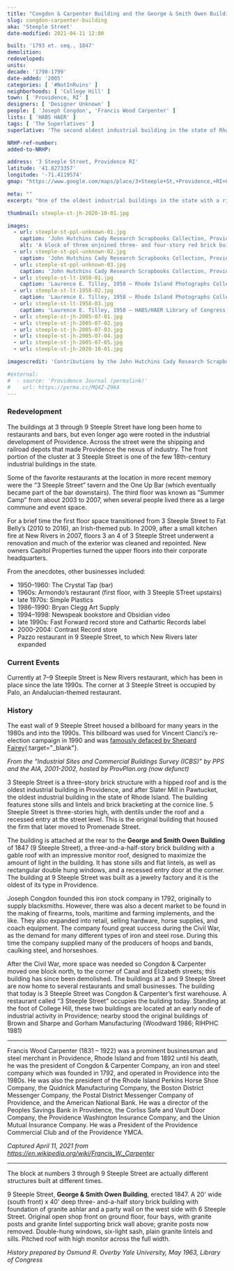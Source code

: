 ```yaml
---
title: "Congdon & Carpenter Building and the George & Smith Owen Building"
slug: congdon-carpenter-building
aka: 'Steeple Street'
date-modified: 2021-04-11 12:00

built: '1793 et. seq., 1847'
demolition: 
redeveloped: 
units:
decade: '1790-1799'
date-added: '2005'
categories: [ '#NotInRuins' ]
neighborhoods: [ 'College Hill' ]
town: [ 'Providence, RI' ]
designers: [ 'Designer Unknown' ]
people: [ 'Joseph Congdon', 'Francis Wood Carpenter' ]
lists: [ 'HABS HAER' ]
tags: [ 'The Superlatives' ]
superlative: 'The second oldest industrial building in the state of Rhode Island, and the oldest in Providence'

NRHP-ref-number:
added-to-NRHP:

address: '3 Steeple Street, Providence RI'
latitude: '41.8273357'
longitude: '-71.4119574'
gmap: "https://www.google.com/maps/place/3+Steeple+St,+Providence,+RI+02903/@41.8273357,-71.4119574,17z/data=!3m1!4b1!4m5!3m4!1s0x89e445170e771bcd:0xf72c047b5affdbd5!8m2!3d41.8273357!4d-71.4097687"

meta: ""
excerpt: "One of the oldest industrial buildings in the state with a rich history that continues to this day"

thumbnail: steeple-st-jh-2020-10-01.jpg

images:
  - url: steeple-st-ppl-unknown-01.jpg
    caption: 'John Hutchins Cady Research Scrapbooks Collection, Providence Public Library — Undated, likely before 1906 when the East Side Train raised causeway was built.'
    alt: 'A block of three onjoined three- and four-story red brick buildings with granite window sills. The earliest building dates from 1793 and the latest from 1847. The oldest building is a four-story rectangular block with a flat roof; to the south is another older three-story building with a hipped monitor roof; in the middle is a three and a half story building with a clerstory monitor roof; and on the east end is a four-and-a-half story building with another clerstory monitor roof.'
  - url: steeple-st-ppl-unknown-02.jpg
    caption: 'John Hutchins Cady Research Scrapbooks Collection, Providence Public Library — Undated, image of W. Congdon & Sons Hardware Shop on Steeple Street'
  - url: steeple-st-ppl-unknown-03.jpg
    caption: 'John Hutchins Cady Research Scrapbooks Collection, Providence Public Library — Undated, likely after 1942 as that seems to be a 1942 Ford Super Deluxe sedan in the left foreground'
  - url: steeple-st-lt-1958-01.jpg
    caption: 'Laurence E. Tilley, 1958 — Rhode Island Photographs Collection, Providence Public Library. Signs on the building read Crystal Tap, Warren Teaming Co. Trucking – Rigging, Jewell Belting, sells roller bearings, Royesford Hangers, Agents for American Steel Split Pulleys. A “Congon & Carpenter Co.” sign is seen on a building behind where they moved after the Civil War.'
  - url: steeple-st-lt-1958-02.jpg
    caption: 'Laurence E. Tilley, 1958 — Rhode Island Photographs Collection, Providence Public Library. The sign on the next section of building reads Atlantic Pump & Supply Co.'
  - url: steeple-st-lt-1958-03.jpg
    caption: 'Laurence E. Tilley, 1958 — HABS/HAER Library of Congress. The sign on this next section of building reads Allenson Brothers SHeet Metal Work.'
  - url: steeple-st-jh-2005-07-01.jpg
  - url: steeple-st-jh-2005-07-02.jpg
  - url: steeple-st-jh-2005-07-03.jpg
  - url: steeple-st-jh-2005-07-04.jpg
  - url: steeple-st-jh-2005-07-05.jpg
  - url: steeple-st-jh-2020-10-01.jpg

imagescredit: 'Contributions by the John Hutchins Cady Research Scrapbooks Collection (<a href="//provlibdigital.org/islandora/object/islandora%3A6184" target="_blank">photo 1</a>, <a href="//provlibdigital.org/islandora/object/islandora%3A5040" target="_blank">photo 2</a>, <a href="//provlibdigital.org/islandora/object/islandora%3A6090" target="_blank">photo 3</a>) and the Rhode Island Photographs Collection (<a href="//provlibdigital.org/islandora/object/islandora%3A12752" target="_blank">photo 1</a>, <a href="//provlibdigital.org/islandora/object/islandora%3A12401" target="_blank">photo 2</a> from the Providence Public Library, and the HABS/HAER collection of the Library of Congress'

#external:
#  - source: 'Providence Journal (permalink)'
#    url: https://perma.cc/MQ4Z-Z9K4
---
```


### Redevelopment

The buildings at 3 through 9 Steeple Street have long been home to restaurants and bars, but even longer ago were rooted in the industrial development of Providence. Across the street were the shipping and railroad depots that made Providence the nexus of industry. The front portion of the cluster at 3 Steeple Street is one of the few 18th-century industrial buildings in the state. 

Some of the favorite restaurants at the location in more recent memory were the “3 Steeple Street” tavern and the One Up Bar (which eventually became part of the bar downstairs). The third floor was known as “Summer Camp” from about 2003 to 2007, when several people lived there as a large commune and event space.

For a brief time the first floor space transitioned from 3 Steeple Street to Fat Belly’s (2010 to 2016), an Irish-themed pub. In 2009, after a small kitchen fire at New Rivers in 2007, floors 3 an 4 of 3 Steeple Street underwent a renovation and much of the exterior was cleaned and repointed. New owners Capitol Properties turned the upper floors into their corporate headquarters. 

From the anecdotes, other businesses included:

+ 1950–1960: The Crystal Tap (bar)
+ 1960s: Armondo’s restaurant (first floor, with 3 Steeple STreet upstairs)
+ late 1970s: Simple Plastics
+ 1986–1990: Bryan Clegg Art Supply
+ 1994–1998: Newspeak bookstore and Obsidian video
+ late 1990s: Fast Forward record store and Cathartic Records label
+ 2000-2004: Contrast Record store
+ Pazzo restaurant in 9 Steeple Street, to which New Rivers later expanded


### Current Events

Currently at 7–9 Steeple Street is New Rivers restaurant, which has been in place since the late 1990s. The corner at 3 Steeple Street is occupied by Palo, an Andalucían-themed restaurant. 


### History

The east wall of 9 Steeple Street housed a billboard for many years in the 1980s and into the 1990s. This billboard was used for Vincent Cianci’s re-election campaign in 1990 and was [famously defaced by Shepard Fairey](//obeygiant.com/cianci-billboard/){:target="_blank"}. 


_From the “Industrial Sites and Commercial Buildings Survey (ICBS)” by PPS and the AIA, 2001-2002, hosted by ProvPlan.org (now defunct)_

3 Steeple Street is a three-story brick structure with a hipped roof and is the oldest industrial building in Providence, and after Slater Mill in Pawtucket, the oldest industrial building in the state of Rhode Island. The building features stone sills and lintels and brick bracketing at the cornice line. 5 Steeple Street is three-stories high, with dentils under the roof and a recessed entry at the street level. This is the original building that housed the firm that later moved to Promenade Street.

The building is attached at the rear to the **George and Smith Owen Building** of 1847 (9 Steeple Street), a three-and-a-half-story brick building with a gable roof with an impressive monitor roof, designed to maximize the amount of light in the building. It has stone sills and flat lintels, as well as rectangular double hung windows, and a recessed entry door at the corner. The building at 9 Steeple Street was built as a jewelry factory and it is the oldest of its type in Providence.

Joseph Congdon founded this iron stock company in 1792, originally to supply blacksmiths. However, there was also a decent market to be found in the making of firearms, tools, maritime and farming implements, and the like. They also expanded into retail, selling hardware, horse supplies, and coach equipment. The company found great success during the Civil War, as the demand for many different types of iron and steel rose. During this time the company supplied many of the producers of hoops and bands, caulking steel, and horseshoes.

After the Civil War, more space was needed so Congdon & Carpenter moved one block north, to the corner of Canal and Elizabeth streets; this building has since been demolished. The buildings at 3 and 9 Steeple Street are now home to several restaurants and small businesses. The building that today is 3 Steeple Street was Congdon & Carpenter’s first warehouse. A restaurant called “3 Steeple Street” occupies the building today. Standing at the foot of College Hill, these two buildings are located at an early node of industrial activity in Providence; nearby stood the original buildings of Brown and Sharpe and Gorham Manufacturing (Woodward 1986; RIHPHC 1981)

***

Francis Wood Carpenter (1831 – 1922) was a prominent businessman and steel merchant in Providence, Rhode Island and from 1892 until his death, he was the president of Congdon & Carpenter Company, an iron and steel company which was founded in 1792, and operated in Providence into the 1980s. He was also the president of the Rhode Island Perkins Horse Shoe Company, the Quidnick Manufacturing Company, the Boston District Messenger Company, the Postal District Messenger Company of Providence, and the American National Bank. He was a director of the Peoples Savings Bank in Providence, the Corliss Safe and Vault Door Company, the Providence Washington Insurance Company, and the Union Mutual Insurance Company. He was a President of the Providence Commercial Club and of the Providence YMCA.

_Captured April 11, 2021 from https://en.wikipedia.org/wiki/Francis_W._Carpenter_

***

The block at numbers 3 through 9 Steeple Street are actually different structures built at different times. 

9 Steeple Street, **George & Smith Owen Building**, erected 1847. A 20' wide (south front) x 40' deep three- and-a-half story brick building with foundation of granite ashlar and a party wall on the west side with 6 Steeple Street. Original open shop front on ground floor, four bays, with granite posts and granite lintel supporting brick wall above; granite posts now removed. Double-hung windows, six-light sash, plain granite lintels and sills. Pitched roof with high monitor across the full width. 

_History prepared by Osmund R. Overby Yale University, May 1963, Library of Congress_
